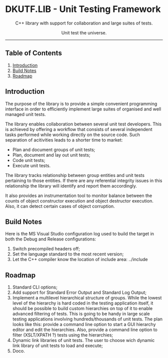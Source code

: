 # DKUTF.LIB - Unit Testing Framework
<p align="center">C++ library with support for collaboration and large suites of tests.</p><p align="center">Unit test the universe.</p>

___

## Table of Contents
1. [Introduction](#introduction)
2. [Build Notes](#build-notes)
3. [Roadmap](#roadmap)

## Introduction

The purpose of the library is to provide a simple convenient programming interface in order to efficiently implement large suites of organised and well managed unit tests.

The library enables collaboration between several unit test developers. This is achieved by offering a workflow that consists of several independent tasks performed while working directly on the source code. Such separation of acitivities leads to a shorter time to market:
 - Plan and document groups of unit tests;
 - Plan, document and lay out unit tests;
 - Code unit tests;
 - Execute unit tests.

The library tracks relationship between group entities and unit tests pertaining to those entities. If there are any referential integrity issues in this relationship the library will identify and report them accordingly. 

It also provides an instrumentation tool to monitor balance between the counts of object constructor execution and object destructor execution. Also, it can detect certain cases of object corruption.

## Build Notes

Here is the MS Visual Studio configuration log used to build the target in both the Debug and Release configurations:
1. Switch precompiled headers off;
2. Set the language standard to the most recent version;
3. Let the C++ compiler know the location of include area: ../include

## Roadmap

1. Standard CLI options;
2. Add support for Standard Error Output and Standard Log Output;
3. Implement a multilevel hierarchical structure of groups. While the lowest level of the hierarchy is hard coded in the testing application itself, it should be possible to build custom hierarchies on top of it to enable advanced filtering of tests. This is going to be handy in large scale testing applications involving hundreds/thousands of unit tests. The plan looks like this: provide a command line option to start a GUI hierarchy editor and edit the hierarchies. Also, provide a command line option to filter (XSLT/XPATH ?) tests using the hierarchies;
4. Dynamic link libraries of unit tests. The user to choose wich dynamic link library of unit tests to load and execute;
5. Doco.
